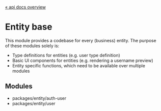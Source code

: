 [« api docs overview](../../../../../docs/api.docs.md)

# Entity base
This module provides a codebase for every (business) entity.
The purpose of these modules solely is:
- Type definitions for entities (e.g. user type definition)
- Basic UI components for entities (e.g. rendering a username preview)
- Entity specific functions, which need to be available over multiple modules

## Modules
- packages/entity/auth-user
- packages/entity/user
